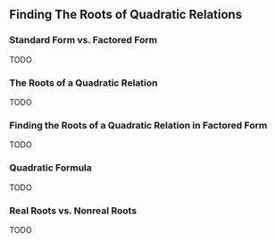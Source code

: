 Finding The Roots of Quadratic Relations
-------

### Standard Form vs. Factored Form
TODO 

### The Roots of a Quadratic Relation
TODO

### Finding the Roots of a Quadratic Relation in Factored Form
TODO

### Quadratic Formula
TODO

### Real Roots vs. Nonreal Roots
TODO
